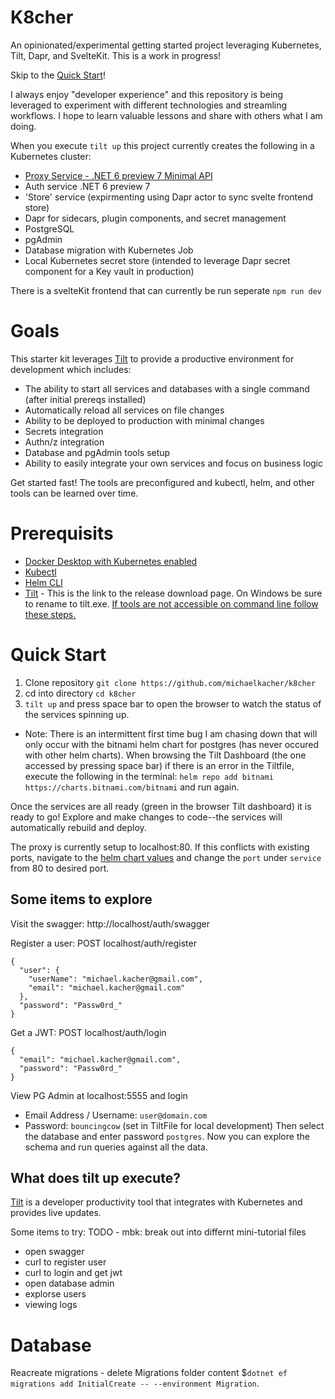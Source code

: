 # K8cher
An opinionated/experimental getting started project leveraging Kubernetes, Tilt, Dapr, and SvelteKit. This is a work in progress!

Skip to the [Quick Start](#quick-start)!

I always enjoy "developer experience" and this repository is being leveraged to experiment with different technologies and streamling workflows. I hope to learn valuable lessons and share with others what I am doing. 

When you execute `tilt up` this project currently creates the following in a Kubernetes cluster:
* [Proxy Service - .NET 6 preview 7 Minimal API](./src/k8cher.proxy/README.md)
* Auth service .NET 6 preview 7
* 'Store' service (expirmenting using Dapr actor to sync svelte frontend store)
* Dapr for sidecars, plugin components, and secret management
* PostgreSQL
* pgAdmin
* Database migration with Kubernetes Job
* Local Kubernetes secret store (intended to leverage Dapr secret component for a Key vault in production)

There is a svelteKit frontend that can currently be run seperate `npm run dev`

# Goals
This starter kit leverages [Tilt](https://tilt.dev/) to provide a productive environment for development which includes:
* The ability to start all services and databases with a single command (after initial prereqs installed)
* Automatically reload all services on file changes
* Ability to be deployed to production with minimal changes
* Secrets integration
* Authn/z integration
* Database and pgAdmin tools setup
* Ability to easily integrate your own services and focus on business logic

Get started fast! The tools are preconfigured and kubectl, helm, and other tools can be learned over time.

# Prerequisits
* [Docker Desktop with Kubernetes enabled](https://docs.docker.com/desktop/)
* [Kubectl](https://kubernetes.io/docs/tasks/tools/)
* [Helm CLI](https://helm.sh/docs/intro/install/)
* [Tilt](https://github.com/tilt-dev/tilt/releases) - This is the link to the release download page. On Windows be sure to rename to tilt.exe. [If tools are not accessible on command line follow these steps.](./docs/setup-path.md)


# Quick Start
1) Clone repository `git clone https://github.com/michaelkacher/k8cher`
2) cd into directory `cd k8cher`
3) `tilt up` and press space bar to open the browser to watch the status of the services spinning up.
* Note: There is an intermittent first time bug I am chasing down that will only occur with the bitnami helm chart for postgres (has never occured with other helm charts). When browsing the Tilt Dashboard (the one accessed by pressing space bar) if there is an error in the Tiltfile, execute the following in the terminal: `helm repo add bitnami https://charts.bitnami.com/bitnami` and run again. 

Once the services are all ready (green in the browser Tilt dashboard) it is ready to go! Explore and make changes to code--the services will automatically rebuild and deploy.

The proxy is currently setup to localhost:80. If this conflicts with existing ports, navigate to the [helm chart values](./src/k8cher.proxy/values.yaml) and change the `port` under `service` from 80 to desired port.

## Some items to explore
Visit the swagger: http://localhost/auth/swagger


Register a user: POST localhost/auth/register
```
{
  "user": {
    "userName": "michael.kacher@gmail.com",
    "email": "michael.kacher@gmail.com"
  },
  "password": "Passw0rd_"
}
```

Get a JWT: POST localhost/auth/login
```
{
  "email": "michael.kacher@gmail.com",
  "password": "Passw0rd_"
}
```

View PG Admin at localhost:5555 and login
* Email Address / Username: `user@domain.com`
* Password: `bouncingcow` (set in TiltFile for local development)
Then select the database and enter password `postgres`. Now you can explore the schema and run queries against all the data.


## What does tilt up execute?
[Tilt](https://tilt.dev/) is a developer productivity tool that integrates with Kubernetes and provides live updates.

Some items to try:
TODO - mbk: break out into differnt mini-tutorial files
* open swagger
* curl to register user
* curl to login and get jwt
* open database admin
* explorse users
* viewing logs


# Database 


Reacreate migrations - delete Migrations folder content $`dotnet ef migrations add InitialCreate -- --environment Migration`.